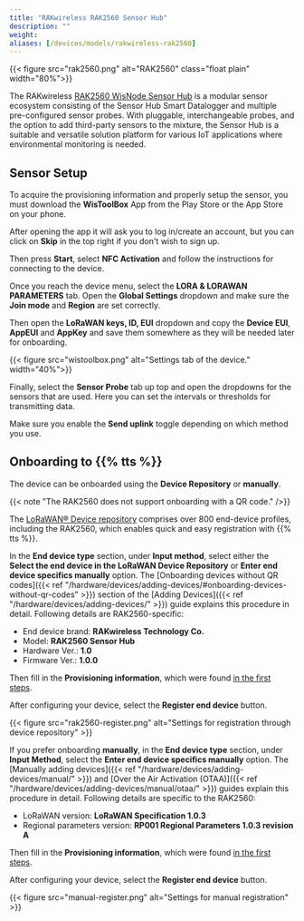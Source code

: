 ```yaml
---
title: "RAKwireless RAK2560 Sensor Hub"
description: ""
weight:
aliases: [/devices/models/rakwireless-rak2560]
---
```


{{< figure src="rak2560.png" alt="RAK2560" class="float plain" width="80%">}}

The RAKwireless [RAK2560 WisNode Sensor Hub](https://store.rakwireless.com/products/sensor-hub) is a modular sensor ecosystem consisting of the Sensor Hub Smart Datalogger and multiple pre-configured sensor probes. With pluggable, interchangeable probes, and the option to add third-party sensors to the mixture, the Sensor Hub is a suitable and versatile solution platform for various IoT applications where environmental monitoring is needed.

<!--more-->

## Sensor Setup

To acquire the provisioning information and properly setup the sensor, you must download the **WisToolBox** App from the Play Store or the App Store on your phone.

After opening the app it will ask you to log in/create an account, but you can click on **Skip** in the top right if you don't wish to sign up.

Then press **Start**, select **NFC Activation** and follow the instructions for connecting to the device.

Once you reach the device menu, select the **LORA & LORAWAN PARAMETERS** tab. Open the **Global Settings** dropdown and make sure the **Join mode** and **Region** are set correctly.

Then open the **LoRaWAN keys, ID, EUI** dropdown and copy the **Device EUI**, **AppEUI** and **AppKey** and save them somewhere as they will be needed later for onboarding.

{{< figure src="wistoolbox.png" alt="Settings tab of the device." width="40%">}}

Finally, select the **Sensor Probe** tab up top and open the dropdowns for the sensors that are used. Here you can set the intervals or thresholds for transmitting data.

Make sure you enable the **Send uplink** toggle depending on which method you use.

## Onboarding to {{% tts %}}

The device can be onboarded using the **Device Repository** or **manually**.

{{< note "The RAK2560 does not support onboarding with a QR code." />}}

The [LoRaWAN® Device repository](https://github.com/TheThingsNetwork/lorawan-devices) comprises over 800 end-device profiles, including the RAK2560, which enables quick and easy registration with {{% tts %}}.

In the **End device type** section, under **Input method**, select either the **Select the end device in the LoRaWAN Device Repository** or **Enter end device specifics manually** option. The [Onboarding devices without QR codes]({{< ref "/hardware/devices/adding-devices/#onboarding-devices-without-qr-codes" >}}) section of the [Adding Devices]({{< ref "/hardware/devices/adding-devices/" >}}) guide explains this procedure in detail. Following details are RAK2560-specific:

- End device brand: **RAKwireless Technology Co.**
- Model: **RAK2560 Sensor Hub**
- Hardware Ver.: **1.0**
- Firmware Ver.: **1.0.0**

Then fill in the **Provisioning information**, which were found [in the first steps](#sensor-setup).

After configuring your device, select the **Register end device** button.

{{< figure src="rak2560-register.png" alt="Settings for registration through device repository" >}}

If you prefer onboarding **manually**, in the **End device type** section, under **Input Method**, select the **Enter end device specifics manually** option. The [Manually adding devices]({{< ref "/hardware/devices/adding-devices/manual/" >}}) and [Over the Air Activation (OTAA)]({{< ref "/hardware/devices/adding-devices/manual/otaa/" >}}) guides explain this procedure in detail. Following details are specific to the RAK2560:

- LoRaWAN version: **LoRaWAN Specification 1.0.3**
- Regional parameters version: **RP001 Regional Parameters 1.0.3 revision A**

Then fill in the **Provisioning information**, which were found [in the first steps](#sensor-setup).

After configuring your device, select the **Register end device** button.

{{< figure src="manual-register.png" alt="Settings for manual registration" >}}
